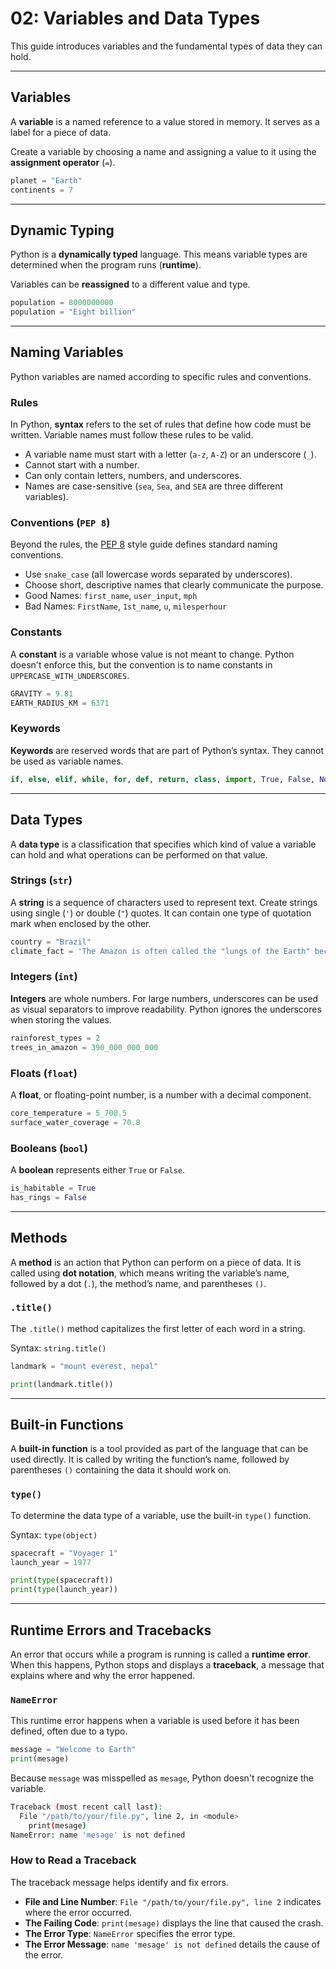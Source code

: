# 02: Variables and Data Types

This guide introduces variables and the fundamental types of data they can hold.

---

## Variables

A **variable** is a named reference to a value stored in memory. It serves as a label for a piece of data.

Create a variable by choosing a name and assigning a value to it using the **assignment operator** (`=`).

```python
planet = "Earth"
continents = 7
```

---

## Dynamic Typing

Python is a **dynamically typed** language. This means variable types are determined when the program runs (**runtime**).

Variables can be **reassigned** to a different value and type.

```python
population = 8000000000
population = "Eight billion"
```

---

## Naming Variables

Python variables are named according to specific rules and conventions.

### Rules

In Python, **syntax** refers to the set of rules that define how code must be written. Variable names must follow these rules to be valid.

- A variable name must start with a letter (`a-z`, `A-Z`) or an underscore (`_`).
- Cannot start with a number.
- Can only contain letters, numbers, and underscores.
- Names are case-sensitive (`sea`, `Sea`, and `SEA` are three different variables).

### Conventions (`PEP 8`)

Beyond the rules, the [PEP 8](https://peps.python.org/pep-0008/) style guide defines standard naming conventions.

- Use `snake_case` (all lowercase words separated by underscores).
- Choose short, descriptive names that clearly communicate the purpose.
- Good Names: `first_name`, `user_input`, `mph`   
- Bad Names: `FirstName`, `1st_name`, `u`, `milesperhour`

### Constants

A **constant** is a variable whose value is not meant to change. Python doesn't enforce this, but the convention is to name constants in `UPPERCASE_WITH_UNDERSCORES`.

```python
GRAVITY = 9.81
EARTH_RADIUS_KM = 6371
```

### Keywords

**Keywords** are reserved words that are part of Python’s syntax. They cannot be used as variable names.

```python
if, else, elif, while, for, def, return, class, import, True, False, None
```

---

## Data Types

A **data type** is a classification that specifies which kind of value a variable can hold and what operations can be performed on that value.

### Strings (`str`)

A **string** is a sequence of characters used to represent text. Create strings using single (`'`) or double (`"`) quotes.  It can contain one type of quotation mark when enclosed by the other. 

```python
country = "Brazil"
climate_fact = 'The Amazon is often called the "lungs of the Earth" because of its vast oxygen production.'
```

### Integers (`int`)

**Integers** are whole numbers. For large numbers, underscores can be used as visual separators to improve readability. Python ignores the underscores when storing the values.

```python
rainforest_types = 2
trees_in_amazon = 390_000_000_000
```

### Floats (`float`)

A **float**, or floating-point number, is a number with a decimal component.

```python
core_temperature = 5_700.5
surface_water_coverage = 70.8 
```

### Booleans (`bool`)

A **boolean** represents either `True` or `False`.

```python
is_habitable = True
has_rings = False
```

---

## Methods

A **method** is an action that Python can perform on a piece of data. It is called using **dot notation**, which means writing the variable’s name, followed by a dot (`.`), the method’s name, and parentheses `()`.

### `.title()`

The `.title()` method capitalizes the first letter of each word in a string.

Syntax: `string.title()`

```python
landmark = "mount everest, nepal"

print(landmark.title())
```

---

## Built-in Functions

A **built-in function** is a tool provided as part of the language that can be used directly. It is called by writing the function’s name, followed by parentheses `()` containing the data it should work on.

### `type()`

To determine the data type of a variable, use the built-in `type()` function. 

Syntax: `type(object)`

```python
spacecraft = "Voyager 1"
launch_year = 1977

print(type(spacecraft))
print(type(launch_year))
```

---

## Runtime Errors and Tracebacks

An error that occurs while a program is running is called a **runtime error**. When this happens, Python stops and displays a **traceback**, a message that explains where and why the error happened.

### `NameError`

This runtime error happens when a variable is used before it has been defined, often due to a typo.

```python
message = "Welcome to Earth"
print(mesage)
```

Because `message` was misspelled as `mesage`, Python doesn't recognize the variable. 

```bash
Traceback (most recent call last):
  File "/path/to/your/file.py", line 2, in <module>
    print(mesage)
NameError: name 'mesage' is not defined
```

### How to Read a Traceback

The traceback message helps identify and fix errors.

- **File and Line Number**: `File "/path/to/your/file.py", line 2` indicates where the error occurred.
- **The Failing Code**: `print(mesage)` displays the line that caused the crash.
- **The Error Type**: `NameError` specifies the error type.
- **The Error Message**: `name 'mesage' is not defined` details the cause of the error.
